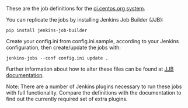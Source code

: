 These are the job definitions for the [ci.centos.org system][1].

You can replicate the jobs by installing Jenkins Job Builder (JJB):

    pip install jenkins-job-builder

Create your config.ini from config.ini.sample, according to your
Jenkins configuration, then create/update the jobs with:

    jenkins-jobs --conf config.ini update .

Further information about how to alter these files can be found at
[JJB documentation][2].

Note: There are a number of Jenkins plugins necessary to run these jobs
with full functionality. Compare the definitions with the documentation
to find out the currently required set of extra plugins.

[1]: https://ci.centos.org/view/rdo/
[2]: http://ci.openstack.org/jenkins-job-builder/

